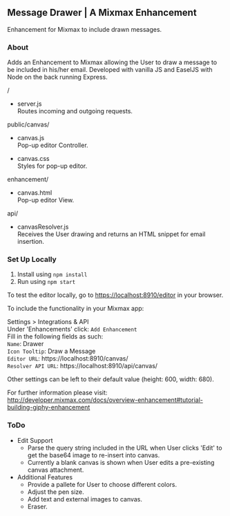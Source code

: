 ## Message Drawer | A Mixmax Enhancement
Enhancement for Mixmax to include drawn messages.

### About
Adds an Enhancement to Mixmax allowing the User to draw a message to be included in his/her email.  Developed with vanilla JS and EaselJS with Node on the back running Express. 

/  
* server.js  
  Routes incoming and outgoing requests.

public/canvas/  
* canvas.js  
  Pop-up editor Controller.
  
* canvas.css  
  Styles for pop-up editor.
 
enhancement/  
* canvas.html  
  Pop-up editor View.
  
api/  
* canvasResolver.js  
  Receives the User drawing and returns an HTML snippet for email insertion. 
	
	
### Set Up Locally  
1.  Install using `npm install`  
2.  Run using `npm start`  

To test the editor locally, go to <https://localhost:8910/editor> in your browser.  

To include the functionality in your Mixmax app:  

Settings > Integrations & API  
	Under 'Enhancements' click:  `Add Enhancement`  
	Fill in the following fields as such:  
	`Name`:  Drawer  
	`Icon Tooltip`:  Draw a Message  
	`Editor URL`:  https://localhost:8910/canvas/  
	`Resolver API URL`:  https://localhost:8910/api/canvas/  

Other settings can be left to their default value (height: 600, width: 680). 

For further information please visit: <http://developer.mixmax.com/docs/overview-enhancement#tutorial-building-giphy-enhancement>

### ToDo
*  Edit Support  
	-  Parse the query string included in the URL when User clicks 'Edit' to get the base64 image to re-insert into canvas.  
	-  Currently a blank canvas is shown when User edits a pre-existing canvas attachment. 
*  Additional Features
	-  Provide a pallete for User to choose different colors.  
	-  Adjust the pen size.
	-  Add text and external images to canvas.
	-  Eraser. 

